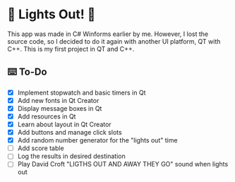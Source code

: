 # 🏁 Lights Out! 🚥

 This app was made in C# Winforms earlier by me. However, I lost the source code, so I decided to do it again with another UI platform, QT with C++.
 This is my first project in QT and C++.

## ⌨️ To-Do

- [x] Implement stopwatch and basic timers in Qt
- [x] Add new fonts in Qt Creator
- [x] Display message boxes in Qt
- [x] Add resources in Qt
- [x] Learn about layout in Qt Creator
- [x] Add buttons and manage click slots
- [x] Add random number generator for the "lights out" time
- [ ] Add score table
- [ ] Log the results in desired destination
- [ ] Play David Croft "LIGTHS OUT AND AWAY THEY GO" sound when lights out
